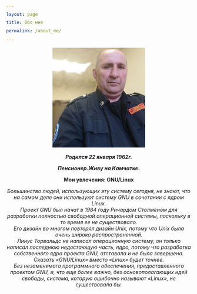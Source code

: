 ```yaml
---
layout: page
title: Обо мне
permalink: /about_me/
---
```


<style>
  /*body {
   text-align: center
}*/

p {
  text-align: center
}

a {
    font-size: 18px;
    color: rgb(7, 31, 250);
    text-decoration: none;
    /*font-weight: bolder;*/
    font-style: italic;
}
h1 {
    font-size: 18px;
    text-align: center
}
img {
    text-align: center; 
    width: 50%;
}
</style>

![](/assets/images/me.jpg)

<p><strong><em>Родился 22 января 1962г.</em></strong></p>

<p><strong><em>Пенсионер.Живу на Камчатке.</em></strong></p>

<p><strong>Мои увлечения: GNU/Linux</strong></p>

<p><em>Большинство людей, использующих эту систему сегодня, не знают, что на самом деле они используют систему GNU в сочетании с ядром Linux.<br>Проект GNU был начат в 1984 году Ричардом Столменом для разработки полностью свободной операционной системы, поскольку в то время ее не существовало.<br> Его дизайн во многом повторял дизайн Unix, потому что Unix была очень широко распространенной.<br> Линус Торвальдс не написал операционную систему, он только написал последнюю недостающую часть, ядро, потому что разработка собственного ядра проекта GNU, отставала и не была завершена.<br>Сказать «GNU/Linux» вместо «Linux» будет точнее.<br> Без незаменимого программного обеспечения, предоставленного проектом GNU, и, что еще более важно, без основополагающих идей свободы, система, которую ошибочно называют «Linux», не существовала бы.</em></p>
